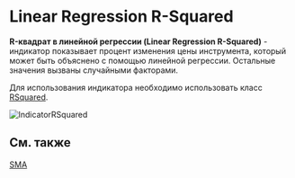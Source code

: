 # Linear Regression R\-Squared

**R\-квадрат в линейной регрессии (Linear Regression R\-Squared)** \- индикатор показывает процент изменения цены инструмента, который может быть объяснено с помощью линейной регрессии. Остальные значения вызваны случайными факторами. 

Для использования индикатора необходимо использовать класс [RSquared](../api/StockSharp.Algo.Indicators.RSquared.html). 

![IndicatorRSquared](~/images/IndicatorRSquared.png)

## См. также

[SMA](IndicatorSimpleMovingAverage.md)
